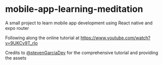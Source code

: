 # mobile-app-learning-meditation
A small project to learn mobile app development using React native and expo router

Following along the online tutorial at https://www.youtube.com/watch?v=9UKCv9T_rIo

Credits to [@stevenGarciaDev](https://github.com/stevenGarciaDev/simple-meditation-app-expo-react-native/commits?author=stevenGarciaDev) for the comprehensive tutorial and providing the assets
